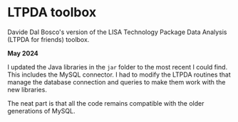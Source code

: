 # LTPDA toolbox
Davide Dal Bosco's version of the LISA Technology Package Data Analysis (LTPDA for friends) toolbox.

**May 2024**

I updated the Java libraries in the ``jar`` folder to the most recent I could find. This includes the MySQL connector. I had to modify the LTPDA routines that manage the database connection and queries to make them work with the new libraries. 

The neat part is that all the code remains compatible with the older generations of MySQL. 
